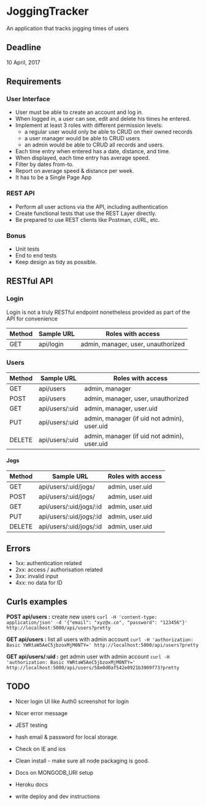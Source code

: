JoggingTracker
==============

An application that tracks jogging times of users

Deadline
--------
10 April, 2017

Requirements
------------
### User Interface
* User must be able to create an account and log in.
* When logged in, a user can see, edit and delete his times he entered.
* Implement at least 3 roles with different permission levels: 
	- a regular user would only be able to CRUD on their owned records
	- a user manager would be able to CRUD users
	- an admin would be able to CRUD all records and users.
* Each time entry when entered has a date, distance, and time.
* When displayed, each time entry has average speed.
* Filter by dates from-to.
* Report on average speed & distance per week.
* It has to be a Single Page App

### REST API
* Perform all user actions via the API, including authentication
* Create functional tests that use the REST Layer directly. 
* Be prepared to use REST clients like Postman, cURL, etc.

### Bonus
* Unit tests
* End to end tests
* Keep design as tidy as possible.


RESTful API
------------

### Login
Login is not a truly RESTful endpoint nonetheless provided as part of the API for convenience

|Method  |Sample URL       | Roles with access                             |
|--------|-----------------|-----------------------------------------------|
|GET     | api/login       | admin, manager, user, unauthorized            |


### Users
|Method  |Sample URL       | Roles with access                             |
|--------|-----------------|-----------------------------------------------|
|GET     | api/users       | admin, manager                                |
|POST    | api/users       | admin, manager, user, unauthorized            |
|GET     | api/users/:uid  | admin, manager, user.uid                      |
|PUT     | api/users/:uid  | admin, manager (if uid not admin), user.uid   |
|DELETE  | api/users/:uid  | admin, manager (if uid not admin), user.uid   |


#### Jogs
|Method  |Sample URL               | Roles with access            |
|--------|-------------------------|------------------------------|
|GET     | api/users/:uid/jogs/    | admin, user.uid              |
|POST    | api/users/:uid/jogs/    | admin, user.uid              |
|GET     | api/users/:uid/jogs/:id | admin, user.uid              |
|PUT     | api/users/:uid/jogs/:id | admin, user.uid              |
|DELETE  | api/users/:uid/jogs/:id | admin, user.uid              |


Errors
------
* 1xx: authentication related
* 2xx: access / authorisation related
* 3xx: invalid input
* 4xx: no data for ID

Curls examples
--------------

__POST api/users :__  create new users
`curl -H 'content-type: application/json' -d '{"email": "xyz@x.co", "password": "123456"}' http://localhost:5000/api/users?pretty`

__GET api/users :__ list all users with admin account
`curl -H 'authorization: Basic YWRtaW5AeC5jbzoxMjM0NTY=' http://localhost:5000/api/users?pretty`

__GET api/users/:uid :__ get admin user with admin account
`curl -H 'authorization: Basic YWRtaW5AeC5jbzoxMjM0NTY=' http://localhost:5000/api/users/58e0d0af542e0921b3909f73?pretty`


TODO
----
* Nicer login UI like Auth0 screenshot for login
* Nicer error message
* JEST testing
* hash email & password for local storage.

* Check on IE and ios

* Clean install - make sure all node packaging is good.

* Docs on MONGODB_URI setup 
* Heroku docs
* write deploy and dev instructions
